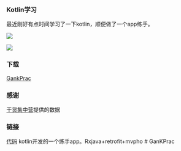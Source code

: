 ### Kotlin学习 ###
最近刚好有点时间学习了一下kotlin，顺便做了一个app练手。


![](http://oo2ge5zz3.bkt.clouddn.com/gankprac_1_meitu_1.png?imageMogr2/auto-orient/strip%7CimageView2/2/w/720)

![](http://oo2ge5zz3.bkt.clouddn.com/gankprac_2_meitu_2.png?imageMogr2/auto-orient/strip%7CimageView2/2/w/720)


### 下载 ###
[GankPrac](http://oo2ge5zz3.bkt.clouddn.com/gankprac.apk)
### 感谢 ###
[干货集中营](http://gank.io/)提供的数据

### 链接 ###
[代码](https://github.com/Ruomiz/GankPrac)
kotlin开发的一个练手app。Rxjava+retrofit+mvpho # GanKPrac
